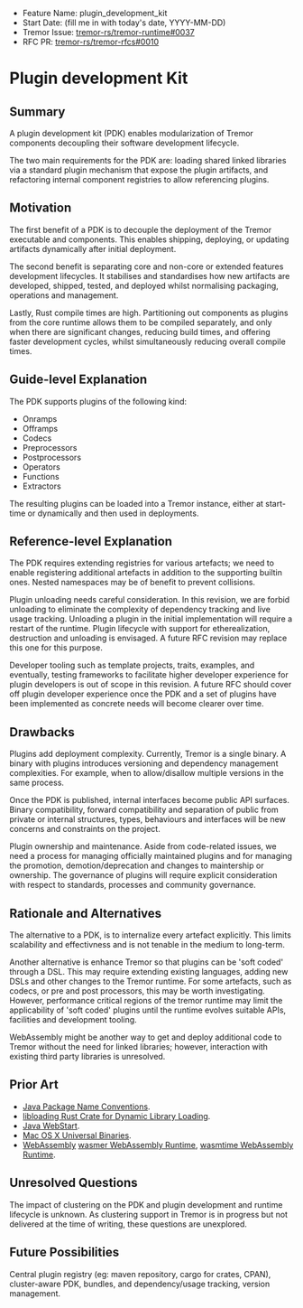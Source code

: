 - Feature Name: plugin_development_kit
- Start Date: (fill me in with today's date, YYYY-MM-DD)
- Tremor Issue: [tremor-rs/tremor-runtime#0037](https://github.com/tremor-rs/tremor-runtime/issues/37)
- RFC PR: [tremor-rs/tremor-rfcs#0010](https://github.com/tremor-rs/tremor-rfcs/pull/0010)

# Plugin development Kit

## Summary
[summary]: #summary

A plugin development kit (PDK) enables modularization of Tremor components decoupling their software development lifecycle. 

The two main requirements for the PDK are: loading shared linked libraries via a standard plugin mechanism that expose the plugin artifacts, and refactoring internal component registries to allow referencing plugins.

## Motivation
[motivation]: #motivation

The first benefit of a PDK is to decouple the deployment of the Tremor executable and components. This enables shipping, deploying, or updating artifacts dynamically after initial deployment.

The second benefit is separating core and non-core or extended features development lifecycles. It stabilises and standardises how new artifacts are developed, shipped, tested, and deployed whilst normalising packaging, operations and management.

Lastly, Rust compile times are high. Partitioning out components as plugins from the core runtime allows them to be compiled separately, and only when there are significant changes, reducing build times, and offering faster development cycles, whilst simultaneously reducing overall compile times. 

## Guide-level Explanation
[guide-level-explanation]: #guide-level-explanation

The PDK supports plugins of the following kind:

- Onramps
- Offramps
- Codecs
- Preprocessors
- Postprocessors
- Operators
- Functions
- Extractors

The resulting plugins can be loaded into a Tremor instance, either at start-time or dynamically and then used in deployments.

## Reference-level Explanation
[reference-level-explanation]: #reference-level-explanation

The PDK requires extending registries for various artefacts; we need to enable registering additional artefacts in addition to the supporting builtin ones. Nested namespaces may be of benefit to prevent collisions.

Plugin unloading needs careful consideration. In this revision, we are forbid unloading to eliminate the complexity of dependency tracking and live usage tracking. Unloading a plugin in the initial implementation will require a restart of the runtime. Plugin lifecycle with support for etherealization, destruction and unloading is envisaged. A future RFC revision may replace this one for this purpose.

Developer tooling such as template projects, traits, examples, and eventually, testing frameworks to facilitate higher developer experience for plugin developers is out of scope in this revision. A future RFC should cover off plugin developer experience once the PDK and a set of plugins have been implemented as concrete needs will become clearer over time.

## Drawbacks
[drawbacks]: #drawbacks

Plugins add deployment complexity. Currently, Tremor is a single binary. A binary with plugins introduces versioning and dependency management complexities. For example, when to allow/disallow multiple versions in the same process.

Once the PDK is published, internal interfaces become public API surfaces. Binary compatibility, forward compatibility and separation of public from private or internal structures, types, behaviours and interfaces will be new concerns and constraints on the project.

Plugin ownership and maintenance. Aside from code-related issues, we need a process for managing officially maintained plugins and for managing the promotion, demotion/deprecation and changes to maintership or ownership. The governance of plugins will require explicit consideration with respect to standards, processes and community governance.

## Rationale and Alternatives
[rationale-and-alternatives]: #rationale-and-alternatives

The alternative to a PDK, is to internalize every artefact explicitly. This limits scalability and effectivness and is not tenable in the medium to long-term.

Another alternative is enhance Tremor so that plugins can be 'soft coded' through a DSL. This may require extending existing languages, adding new DSLs and other changes to the Tremor runtime. For some artefacts, such as codecs, or pre and post processors, this may be worth investigating. However, performance critical regions of the tremor runtime may limit the applicability of 'soft coded' plugins until the runtime evolves suitable APIs, facilities and development tooling.

WebAssembly might be another way to get and deploy additional code to Tremor without the need for linked libraries; however, interaction with existing third party libraries is unresolved.

## Prior Art
[prior-art]: #prior-art

- [Java Package Name Conventions](https://docs.oracle.com/javase/tutorial/java/package/namingpkgs.html).
- [libloading Rust Crate for Dynamic Library Loading](https://docs.rs/libloading/0.5.2/libloading/index.html).
- [Java WebStart](https://en.wikipedia.org/wiki/Java_Web_Start).
- [Mac OS X Universal Binaries](https://en.wikipedia.org/wiki/Universal_binary).
- [WebAssembly](https://webassembly.org/) [wasmer WebAssembly Runtime](https://github.com/wasmerio/wasmer), [wasmtime WebAssembly Runtime](wasmtime).

## Unresolved Questions
[unresolved-questions]: #unresolved-questions

The impact of clustering on the PDK and plugin development and runtime lifecycle is unknown. As clustering support in Tremor is in progress but not delivered at the time of writing, these questions are unexplored.

## Future Possibilities
[future-possibilities]: #future-possibilities

Central plugin registry (eg: maven repository, cargo for crates, CPAN), cluster-aware PDK, bundles, and dependency/usage tracking, version management.

